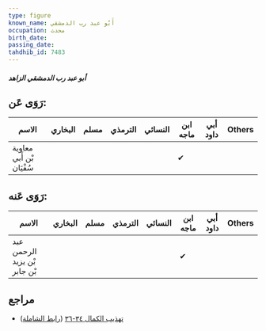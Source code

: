 ```yaml
---
type: figure
known_name: أَبُو عبد رب الدمشقي
occupation: محدث
birth_date:
passing_date:
tahdhib_id: 7483
---
```

##### أبو عبد رب الدمشقي الزاهد

## رَوَى عَن:
| الاسم                    | البخاري | مسلم | الترمذي | النسائي | ابن ماجه | أبي داود | Others |
| ------------------------ | ------- | ---- | ------- | ------- | -------- | -------- | ------ |
| معاوية بْن أَبي سُفْيَان |         |      |         |         | ✔        |          |        |
## رَوَى عَنه:
| الاسم                        | البخاري | مسلم | الترمذي | النسائي | ابن ماجه | أبي داود | Others |
| ---------------------------- | ------- | ---- | ------- | ------- | -------- | -------- | ------ |
| عبد الرحمن بْن يزيد بْن جابر |         |      |         |         | ✔        |          |        |
## مراجع
- [تهذيب الكمال ٣٤-٣٦](obsidian://open?vault=Tahdhib-al-Kamal&file=Figures/٧٤٨٣-أبو%20عبد%20رب%20الدمشقي%20الزاهد) ([رابط الشاملة](https://shamela.ws/book/3722/18153))